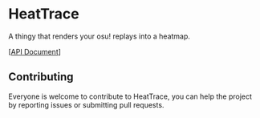 # HeatTrace
A thingy that renders your osu! replays into a heatmap.

[[API Document](./Documents/API.md)]

## Contributing
Everyone is welcome to contribute to HeatTrace, you can help the project by reporting issues or submitting pull requests.
